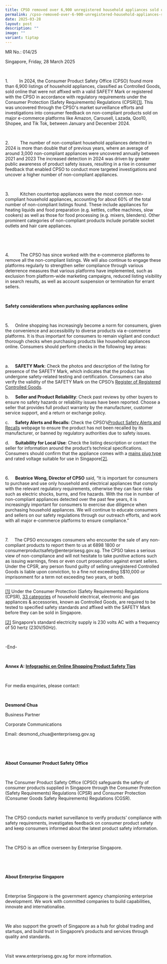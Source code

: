 ```yaml
---
title: CPSO removed over 6,900 unregistered household appliances sold online in 2024
permalink: /cpso-removed-over-6-900-unregistered-household-appliances-sold-online-in-2024/
date: 2025-03-28
layout: post
description: ""
image: ""
variant: tiptap
---
```

<p>MR No.: 014/25</p>
<p>Singapore, Friday, 28 March 2025</p>
<p>&nbsp;</p>
<p>1.&nbsp;&nbsp;&nbsp;&nbsp;&nbsp;&nbsp;&nbsp;&nbsp; In 2024, the Consumer
Product Safety Office (CPSO) found more than 6,900 listings of household
appliances, classified as Controlled Goods, sold online that were not affixed
with a valid SAFETY Mark or registered with the CPSO in accordance with
regulatory requirements under the Consumer Protection (Safety Requirements)
Regulations (CPSR)<a href="#_ftn1" rel="noopener noreferrer nofollow" target="_blank">[1]</a>. This was uncovered through the CPSO's market surveillance
efforts and investigations into consumer feedback on non-compliant products
sold on major e-commerce platforms like Amazon, Carousell, Lazada, Qoo10,
Shopee, and Tik Tok, between January and December 2024.</p>
<p>&nbsp;</p>
<p>2.&nbsp;&nbsp;&nbsp;&nbsp;&nbsp;&nbsp;&nbsp;&nbsp; The number of non-compliant
household appliances detected in 2024 is more than double that of previous
years, where an average of around 3,000 non-compliant appliances were uncovered
annually between 2021 and 2023 The increased detection in 2024 was driven
by greater public awareness of product safety issues, resulting in a rise
in consumer feedback that enabled CPSO to conduct more targeted investigations
and uncover a higher number of non-compliant appliances.</p>
<p>&nbsp;</p>
<p>3.&nbsp;&nbsp;&nbsp;&nbsp;&nbsp;&nbsp;&nbsp;&nbsp; Kitchen countertop
appliances were the most common non-compliant household appliances, accounting
for about 60% of the total number of non-compliant listings found. These
include appliances for heating liquids and food preparation (e.g. kettles,
coffee machines, slow cookers) as well as those for food processing (e.g.
mixers, blenders). Other prominent categories of non-compliant products
include portable socket outlets and hair care appliances.</p>
<p>&nbsp;</p>
<p><strong>&nbsp;</strong>
</p>
<p>4.&nbsp;&nbsp;&nbsp;&nbsp;&nbsp;&nbsp;&nbsp;&nbsp; The CPSO has since
worked with the e-commerce platforms to remove all the non-compliant listings.
We will also continue to engage these platforms regularly to strengthen
seller compliance through various deterrence measures that various platforms
have implemented, such as exclusion from platform-wide marketing campaigns,
reduced listing visibility in search results, as well as account suspension
or termination for errant sellers.</p>
<p><strong>&nbsp;</strong>
</p>
<p><strong>Safety considerations when purchasing appliances online&nbsp;&nbsp;</strong>
</p>
<p>&nbsp;</p>
<p>5.&nbsp;&nbsp;&nbsp;&nbsp; Online shopping has increasingly become a norm
for consumers, given the convenience and accessibility to diverse products
via e-commerce platforms. It is thus important for consumers to remain
vigilant and conduct thorough checks when purchasing products like household
appliances online. Consumers should perform checks in the following key
areas:</p>
<p>&nbsp;</p>
<p>a.&nbsp;&nbsp;&nbsp;&nbsp; <strong>SAFETY Mark</strong>: Check the photos
and description of the listing for presence of the SAFETY Mark, which indicates
that the product has undergone safety-related testing and certification.
Consumers can also verify the validity of the SAFETY Mark on the CPSO’s
<a href="https://www.cpsaplus.gov.sg/Homepage/RegisterOfRegisteredControlledGoods" rel="noopener noreferrer nofollow" target="_blank">Register of Registered Controlled Goods</a>.</p>
<p>b.&nbsp;&nbsp;&nbsp;&nbsp; <strong>Seller and Product Reliability</strong>:
Check past reviews by other buyers to ensure no safety hazards or reliability
issues have been reported. Choose a seller that provides full product warranty
by the manufacturer, customer service support, and a return or exchange
policy.</p>
<p>c.&nbsp;&nbsp;&nbsp;&nbsp; <strong>Safety Alerts and Recalls:</strong> 
<a rel="noopener noreferrer nofollow" target="_blank">Check the CPSO’s</a><a href="https://www.consumerproductsafety.gov.sg/consumers/safety-alerts-and-recalls/electrical/" rel="noopener noreferrer nofollow" target="_blank">Product Safety Alerts and Recalls</a> webpage
to ensure the product has not been recalled by its manufacturer, or banned
by regulatory authorities due to safety issues.</p>
<p>d.&nbsp;&nbsp;&nbsp;&nbsp; <strong>Suitability for Local Use</strong>:
Check the listing description or contact the seller for information around
the product’s technical specifications. Consumers should confirm that the
appliance comes with a <a href="https://www.consumerproductsafety.gov.sg/types-of-mains-plugs-suitable-for-use-in-singapore/" rel="noopener noreferrer nofollow" target="_blank">mains plug type</a> and
rated voltage suitable for use in Singapore<a href="#_ftn2" rel="noopener noreferrer nofollow" target="_blank">[2]</a>.</p>
<p>&nbsp;</p>
<p>6.&nbsp;&nbsp;&nbsp;&nbsp; <strong>Beatrice Wong, Director of CPSO</strong> said,
“It is important for consumers to purchase and use only household and electrical
appliances that comply with the relevant regulatory requirements, otherwise
they can face risks such as electric shocks, burns, and fire hazards. With
the rise in number of non-compliant appliances detected over the past few
years, it is increasingly important for consumers to exercise due diligence
when purchasing household appliances. We will continue to educate consumers
and sellers on our safety regulations through our outreach efforts, and
work with all major e-commerce platforms to ensure compliance.”</p>
<p>&nbsp;</p>
<p>7.&nbsp;&nbsp;&nbsp;&nbsp; The CPSO encourages consumers who encounter
the sale of any non-compliant products to report them to us at 6898 1800
or <a rel="noopener noreferrer nofollow" target="_blank">consumerproductsafety@enterprisesg.gov.sg</a>.
The CPSO takes a serious view of non-compliance and will not hesitate to
take punitive actions such as issuing warnings, fines or even court prosecution
against errant sellers. Under the CPSR, any person found guilty of selling
unregistered Controlled Goods is liable upon conviction, to a fine not
exceeding S$10,000 or imprisonment for a term not exceeding two years,
or both.</p>
<hr>
<p><a href="#_ftnref1" rel="noopener noreferrer nofollow" target="_blank">[1]</a> Under
the Consumer Protection (Safety Requirements) Regulations (CPSR), <a href="https://www.consumerproductsafety.gov.sg/suppliers/cpsr/list-of-controlled-goods/" rel="noopener noreferrer nofollow" target="_blank">33 categories</a> of
household electrical, electronic and gas appliances &amp; accessories,
known as Controlled Goods, are required to be tested to specified safety
standards and affixed with the SAFETY Mark before they can be sold in Singapore.</p>
<p><a href="#_ftnref2" rel="noopener noreferrer nofollow" target="_blank">[2]</a> Singapore’s
standard electricity supply is 230 volts AC with a frequency of 50 hertz
(230V/50Hz).</p>
<p>&nbsp;</p>
<p>-End-</p>
<p>&nbsp;</p>
<p><strong>Annex A: <a href="/files/media-releases/2025_03_28_MR01425_annex_a.pdf" rel="noopener noreferrer nofollow" target="_blank">Infographic on Online Shopping Product Safety Tips</a></strong>
</p>
<p>&nbsp;</p>
<p>For media enquiries, please contact:</p>
<p>&nbsp;</p>
<p><strong>Desmond Chua</strong>
</p>
<p>Business Partner</p>
<p>Corporate Communications</p>
<p>Email: <a rel="noopener noreferrer nofollow" target="_blank">desmond_chua@enterprisesg.gov.sg</a>
</p>
<p>&nbsp;</p>
<p>&nbsp;</p>
<p><strong>About Consumer Product Safety Office</strong>
</p>
<p><strong>&nbsp;</strong>
</p>
<p>The Consumer Product Safety Office (CPSO) safeguards the safety of consumer
products supplied in Singapore through the Consumer Protection (Safety
Requirements) Regulations (CPSR) and Consumer Protection (Consumer Goods
Safety Requirements) Regulations (CGSR).</p>
<p>&nbsp;</p>
<p>The CPSO conducts market surveillance to verify products’ compliance with
safety requirements, investigates feedback on consumer product safety and
keep consumers informed about the latest product safety information.</p>
<p>&nbsp;</p>
<p>The CPSO is an office overseen by Enterprise Singapore.</p>
<p>&nbsp;</p>
<p><strong>&nbsp;</strong>
</p>
<p><strong>About Enterprise Singapore</strong>
</p>
<p>&nbsp;</p>
<p>Enterprise Singapore is the government agency championing enterprise development.
We work with committed companies to build capabilities, innovate and internationalise.</p>
<p>&nbsp;</p>
<p>We also support the growth of Singapore as a hub for global trading and
startups, and build trust in Singapore’s products and services through
quality and standards.</p>
<p>&nbsp;</p>
<p>Visit <a rel="noopener noreferrer nofollow" target="_blank">www.enterprisesg.gov.sg</a> for
more information.</p>